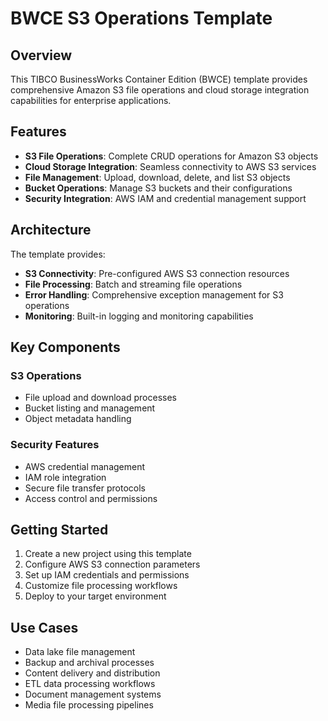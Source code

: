# BWCE S3 Operations Template

## Overview

This TIBCO BusinessWorks Container Edition (BWCE) template provides comprehensive Amazon S3 file operations and cloud storage integration capabilities for enterprise applications.

## Features

- **S3 File Operations**: Complete CRUD operations for Amazon S3 objects
- **Cloud Storage Integration**: Seamless connectivity to AWS S3 services
- **File Management**: Upload, download, delete, and list S3 objects
- **Bucket Operations**: Manage S3 buckets and their configurations
- **Security Integration**: AWS IAM and credential management support

## Architecture

The template provides:

- **S3 Connectivity**: Pre-configured AWS S3 connection resources
- **File Processing**: Batch and streaming file operations
- **Error Handling**: Comprehensive exception management for S3 operations
- **Monitoring**: Built-in logging and monitoring capabilities

## Key Components

### S3 Operations
- File upload and download processes
- Bucket listing and management
- Object metadata handling

### Security Features
- AWS credential management
- IAM role integration
- Secure file transfer protocols
- Access control and permissions

## Getting Started

1. Create a new project using this template
2. Configure AWS S3 connection parameters
3. Set up IAM credentials and permissions
4. Customize file processing workflows
5. Deploy to your target environment

## Use Cases

- Data lake file management
- Backup and archival processes
- Content delivery and distribution
- ETL data processing workflows
- Document management systems
- Media file processing pipelines